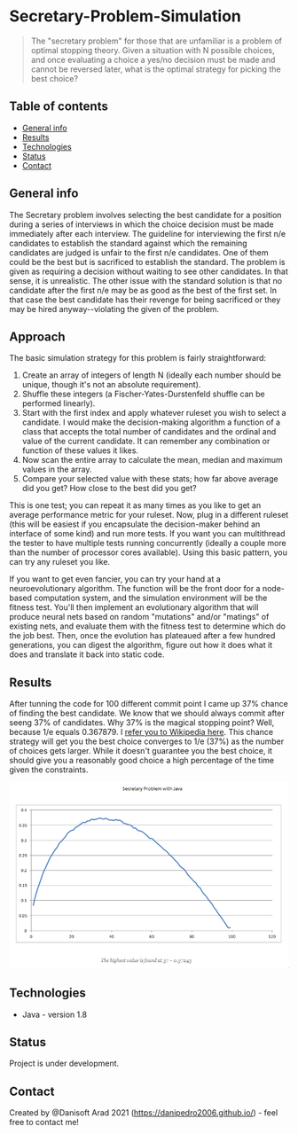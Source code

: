 # Secretary-Problem-Simulation
> The "secretary problem" for those that are unfamiliar is a problem of optimal stopping theory. Given a situation with N possible choices, and once evaluating a choice a yes/no decision must be made and cannot be reversed later, what is the optimal strategy for picking the best choice?

## Table of contents
* [General info](#general-info)
* [Results](#results)
* [Technologies](#technologies)
* [Status](#status)
* [Contact](#contact)

## General info
The Secretary problem involves selecting the best candidate for a position during a series of interviews in which the choice decision must be made immediately after each interview.
The guideline for interviewing the first n/e candidates to establish the standard against which the remaining candidates are judged is unfair to the first n/e candidates. One of them could be the best but is sacrificed to establish the standard. The problem is given as requiring a decision without waiting to see other candidates. In that sense, it is unrealistic. The other issue with the standard solution is that no candidate after the first n/e may be as good as the best of the first set. In that case the best candidate has their revenge for being sacrificed or they may be hired anyway--violating the given of the problem.

## Approach
The basic simulation strategy for this problem is fairly straightforward:

1. Create an array of integers of length N (ideally each number should be unique, though it's not an absolute requirement).
2. Shuffle these integers (a Fischer-Yates-Durstenfeld shuffle can be performed linearly).
3. Start with the first index and apply whatever ruleset you wish to select a candidate. I would make the decision-making algorithm a function of a class that accepts the total number of candidates and the ordinal and value of the current candidate. It can remember any combination or function of these values it likes.
4. Now scan the entire array to calculate the mean, median and maximum values in the array.
5. Compare your selected value with these stats; how far above average did you get? How close to the best did you get?

This is one test; you can repeat it as many times as you like to get an average performance metric for your ruleset. Now, plug in a different ruleset (this will be easiest if you encapsulate the decision-maker behind an interface of some kind) and run more tests. If you want you can multithread the tester to have multiple tests running concurrently (ideally a couple more than the number of processor cores available). Using this basic pattern, you can try any ruleset you like.

If you want to get even fancier, you can try your hand at a neuroevolutionary algorithm. The function will be the front door for a node-based computation system, and the simulation environment will be the fitness test. You'll then implement an evolutionary algorithm that will produce neural nets based on random "mutations" and/or "matings" of existing nets, and evaluate them with the fitness test to determine which do the job best. Then, once the evolution has plateaued after a few hundred generations, you can digest the algorithm, figure out how it does what it does and translate it back into static code.
## Results
After tunning the code for 100 different commit point I came up 37% chance of finding the best candidate. We know that we should always commit after seeng 37% of candidates. Why 37% is the magical stopping point? Well, because 1/e equals 0.367879. I [refer you to Wikipedia here](https://en.wikipedia.org/wiki/Secretary_problem).
This chance strategy will get you the best choice converges to 1/e (37%) as the number of choices gets larger. While it doesn't guarantee you the best choice, it should give you a reasonably good choice a high percentage of the time given the constraints.

![Secretary Problem](https://github.com/danipedro2006/Secretary-Problem-Simulation/blob/main/TVeHr9ZTmO.png)

## Technologies
* Java - version 1.8

## Status
Project is under development. 

## Contact
Created by @Danisoft Arad 2021 (https://danipedro2006.github.io/) - feel free to contact me!